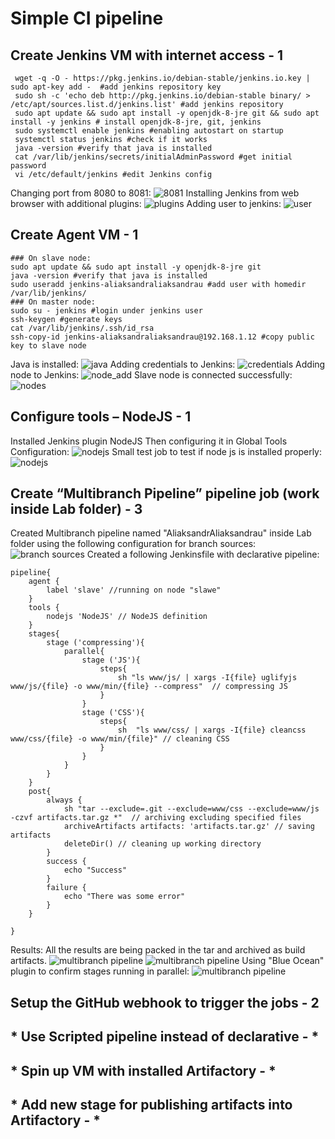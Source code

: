 # Simple CI pipeline
## Create Jenkins VM with internet access - 1
~~~
 wget -q -O - https://pkg.jenkins.io/debian-stable/jenkins.io.key | sudo apt-key add -  #add jenkins repository key
 sudo sh -c 'echo deb http://pkg.jenkins.io/debian-stable binary/ > /etc/apt/sources.list.d/jenkins.list' #add jenkins repository
 sudo apt update && sudo apt install -y openjdk-8-jre git && sudo apt install -y jenkins # install openjdk-8-jre, git, jenkins
 sudo systemctl enable jenkins #enabling autostart on startup 
 systemctl status jenkins #check if it works
 java -version #verify that java is installed
 cat /var/lib/jenkins/secrets/initialAdminPassword #get initial password
 vi /etc/default/jenkins #edit Jenkins config
~~~
Changing port from 8080 to 8081:
![8081](img/j_port.png)
Installing Jenkins from web browser with additional plugins:
![plugins](img/j_installation.png)
Adding user to jenkins:
![user](img/j_adduser.png)
## Create Agent VM - 1 
~~~
### On slave node:
sudo apt update && sudo apt install -y openjdk-8-jre git
java -version #verify that java is installed
sudo useradd jenkins-aliaksandraliaksandrau #add user with homedir /var/lib/jenkins/
### On master node:
sudo su - jenkins #login under jenkins user
ssh-keygen #generate keys
cat /var/lib/jenkins/.ssh/id_rsa
ssh-copy-id jenkins-aliaksandraliaksandrau@192.168.1.12 #copy public key to slave node
~~~
Java is installed:
![java](img/java-v.png)
Adding credentials to Jenkins:
![credentials](img/j_credentials.png)
Adding node to Jenkins:
![node_add](img/j_node_add.png)
Slave node is connected successfully:
![nodes](img/j_nodes.png)
## Configure tools – NodeJS - 1 
Installed Jenkins plugin NodeJS
Then configuring it in Global Tools Configuration:
![nodejs](img/nodejs.png)
Small test job to test if node js is installed properly:
![nodejs](img/node-v.png)
## Create “Multibranch Pipeline” pipeline job (work inside Lab folder) - 3 
Created Multibranch pipeline named "AliaksandrAliaksandrau" inside Lab folder using the following configuration for branch sources:
![branch sources](img/b_srcs.png)
Created a following Jenkinsfile with declarative pipeline:
```
pipeline{
    agent {
        label 'slave' //running on node "slawe"
    }
    tools {
        nodejs 'NodeJS' // NodeJS definition
    }
    stages{
        stage ('compressing'){
            parallel{
		        stage ('JS'){
                    steps{
      		            sh "ls www/js/ | xargs -I{file} uglifyjs www/js/{file} -o www/min/{file} --compress"  // compressing JS
                    } 
   		        }
   		        stage ('CSS'){
                    steps{
                        sh  "ls www/css/ | xargs -I{file} cleancss www/css/{file} -o www/min/{file}" // cleaning CSS
                    }
   		        }
            }
        }
    }
    post{
        always {
            sh "tar --exclude=.git --exclude=www/css --exclude=www/js -czvf artifacts.tar.gz *"  // archiving excluding specified files
            archiveArtifacts artifacts: 'artifacts.tar.gz' // saving artifacts
            deleteDir() // cleaning up working directory
        }
        success {
            echo "Success"
        }
        failure {
            echo "There was some error"
        }        
    }

}
```
Results:
All the results are being packed in the tar and archived as build artifacts.
![multibranch pipeline](img/branches.png)
![multibranch pipeline](img/master.png)
Using "Blue Ocean" plugin to confirm stages running in parallel:
![multibranch pipeline](img/multibranch_graph.png)
## Setup the GitHub webhook to trigger the jobs - 2 



##  * Use Scripted pipeline instead of declarative - * 



## * Spin up VM with installed Artifactory - *  


## * Add new stage for publishing artifacts into Artifactory - * 